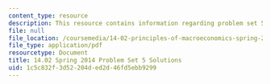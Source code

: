 ```yaml
---
content_type: resource
description: This resource contains information regarding problem set 5 solution.
file: null
file_location: /coursemedia/14-02-principles-of-macroeconomics-spring-2014/1c5c832f3d52204ded2d46fd5ebb9299_MIT14_02S14_pset5_sols.pdf
file_type: application/pdf
resourcetype: Document
title: 14.02 Spring 2014 Problem Set 5 Solutions
uid: 1c5c832f-3d52-204d-ed2d-46fd5ebb9299
---
```

